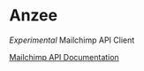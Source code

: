 # Anzee

_Experimental_ Mailchimp API Client

[Mailchimp API Documentation](https://developer.mailchimp.com/documentation/mailchimp/)
